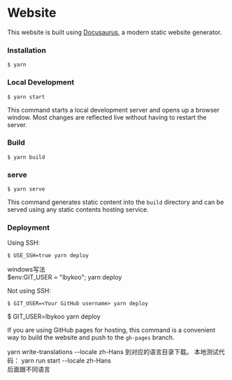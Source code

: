 # Website

This website is built using [Docusaurus](https://docusaurus.io/), a modern static website generator.

### Installation

```
$ yarn
```

### Local Development

```
$ yarn start
```

This command starts a local development server and opens up a browser window. Most changes are reflected live without having to restart the server.

### Build

```
$ yarn build
```
### serve

```
$ yarn serve
```
This command generates static content into the `build` directory and can be served using any static contents hosting service.

### Deployment

Using SSH:

```
$ USE_SSH=true yarn deploy
```
windows写法   
$env:GIT_USER = "lbykoo"; yarn deploy

Not using SSH:

```
$ GIT_USER=<Your GitHub username> yarn deploy
```
$ GIT_USER=lbykoo yarn deploy

If you are using GitHub pages for hosting, this command is a convenient way to build the website and push to the `gh-pages` branch.


yarn write-translations --locale zh-Hans
到对应的语言目录下载。
本地测试代码：
yarn run start --locale zh-Hans  
后面跟不同语言
